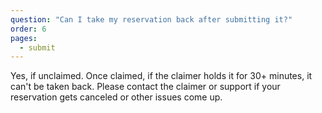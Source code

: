 ```yaml
---
question: "Can I take my reservation back after submitting it?"
order: 6
pages:
  - submit
---
```


Yes, if unclaimed. Once claimed, if the claimer holds it for 30+ minutes, it can't be taken back. Please contact the claimer or support if your reservation gets canceled or other issues come up.
